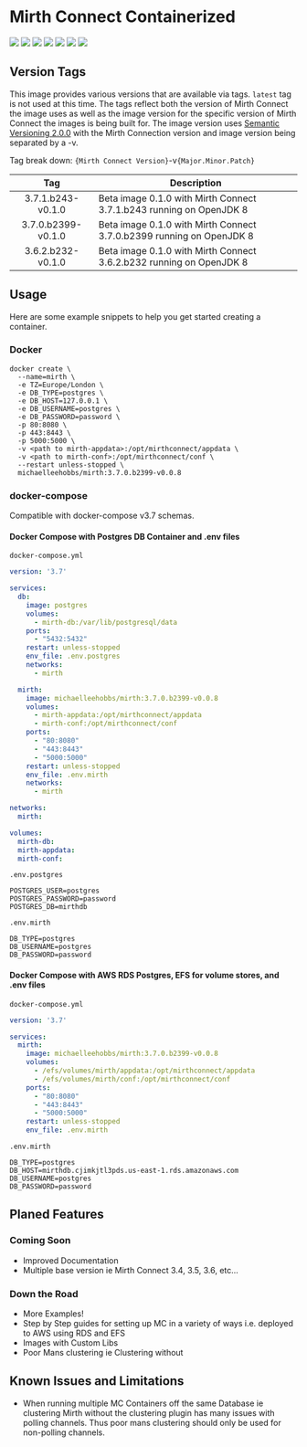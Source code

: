 # Mirth Connect Containerized
[![](https://images.microbadger.com/badges/image/michaelleehobbs/mirth:3.7.0.b2399-v0.0.8.svg)](https://microbadger.com/images/michaelleehobbs/mirth:3.7.0.b2399-v0.0.8 "Get your own image badge on microbadger.com")
[![](https://images.microbadger.com/badges/version/michaelleehobbs/mirth:3.7.0.b2399-v0.0.8.svg)](https://microbadger.com/images/michaelleehobbs/mirth:3.7.0.b2399-v0.0.8 "Get your own version badge on microbadger.com")
![](https://img.shields.io/docker/pulls/michaelleehobbs/mirth.svg)
![](https://img.shields.io/docker/stars/michaelleehobbs/mirth.svg)
![](https://img.shields.io/docker/cloud/build/michaelleehobbs/mirth.svg)
![](https://img.shields.io/github/issues/michaelleehobbs/mirth.svg)
![](https://img.shields.io/github/license/michaelleehobbs/mirth.svg)

## Version Tags

This image provides various versions that are available via tags. `latest` tag is not used at this time. The tags reflect both the version of Mirth Connect the image uses as well as the image version for the specific version of Mirth Connect the images is being built for.
The image version uses [Semantic Versioning 2.0.0](https://semver.org/) with the Mirth Connection version and image version being separated by a -v.

Tag break down: `{Mirth Connect Version}`-v`{Major.Minor.Patch}`

| Tag | Description |
| :----: | --- |
| 3.7.1.b243-v0.1.0 | Beta image 0.1.0 with Mirth Connect 3.7.1.b243 running on OpenJDK 8 |
| 3.7.0.b2399-v0.1.0 | Beta image 0.1.0 with Mirth Connect 3.7.0.b2399 running on OpenJDK 8 |
| 3.6.2.b232-v0.1.0 | Beta image 0.1.0 with Mirth Connect 3.6.2.b232 running on OpenJDK 8 |

## Usage

Here are some example snippets to help you get started creating a container.

### Docker
```
docker create \
  --name=mirth \
  -e TZ=Europe/London \
  -e DB_TYPE=postgres \
  -e DB_HOST=127.0.0.1 \
  -e DB_USERNAME=postgres \
  -e DB_PASSWORD=password \
  -p 80:8080 \
  -p 443:8443 \
  -p 5000:5000 \
  -v <path to mirth-appdata>:/opt/mirthconnect/appdata \
  -v <path to mirth-conf>:/opt/mirthconnect/conf \
  --restart unless-stopped \
  michaelleehobbs/mirth:3.7.0.b2399-v0.0.8
```

### docker-compose

Compatible with docker-compose v3.7 schemas.

#### Docker Compose with Postgres DB Container and .env files

`docker-compose.yml`
```yaml
version: '3.7'

services:
  db:
    image: postgres
    volumes:
      - mirth-db:/var/lib/postgresql/data
    ports:
      - "5432:5432"
    restart: unless-stopped
    env_file: .env.postgres
    networks:
      - mirth

  mirth:
    image: michaelleehobbs/mirth:3.7.0.b2399-v0.0.8
    volumes:
      - mirth-appdata:/opt/mirthconnect/appdata
      - mirth-conf:/opt/mirthconnect/conf
    ports:
      - "80:8080"
      - "443:8443"
      - "5000:5000"
    restart: unless-stopped
    env_file: .env.mirth
    networks:
      - mirth

networks:
  mirth:

volumes:
  mirth-db:
  mirth-appdata:
  mirth-conf:
```

`.env.postgres`
```dotenv
POSTGRES_USER=postgres
POSTGRES_PASSWORD=password
POSTGRES_DB=mirthdb
```

`.env.mirth`
```dotenv
DB_TYPE=postgres
DB_USERNAME=postgres
DB_PASSWORD=password
```

#### Docker Compose with AWS RDS Postgres, EFS for volume stores, and .env files

`docker-compose.yml`
```yaml
version: '3.7'

services:
  mirth:
    image: michaelleehobbs/mirth:3.7.0.b2399-v0.0.8
    volumes:
      - /efs/volumes/mirth/appdata:/opt/mirthconnect/appdata
      - /efs/volumes/mirth/conf:/opt/mirthconnect/conf
    ports:
      - "80:8080"
      - "443:8443"
      - "5000:5000"
    restart: unless-stopped
    env_file: .env.mirth
```

`.env.mirth`
```dotenv
DB_TYPE=postgres
DB_HOST=mirthdb.cjimkjtl3pds.us-east-1.rds.amazonaws.com
DB_USERNAME=postgres
DB_PASSWORD=password
```

## Planed Features
### Coming Soon
* Improved Documentation
* Multiple base version ie Mirth Connect 3.4, 3.5, 3.6, etc...

### Down the Road
* More Examples! 
* Step by Step guides for setting up MC in a variety of ways i.e. deployed to AWS using RDS and EFS 
* Images with Custom Libs
* Poor Mans clustering ie Clustering without 

## Known Issues and Limitations
* When running multiple MC Containers off the same Database ie clustering Mirth without the clustering plugin has many issues with polling channels. 
Thus poor mans clustering should only be used for non-polling channels.  